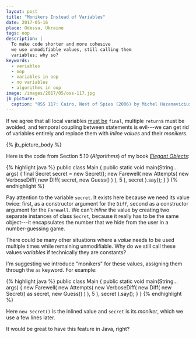 ```yaml
---
layout: post
title: "Monikers Instead of Variables"
date: 2017-05-16
place: Odessa, Ukraine
tags: oop
description: |
  To make code shorter and more cohesive
  we use unmodifiable values, still calling them
  variables; why so?
keywords:
  - variables
  - oop
  - variables in oop
  - no variables
  - algorithms in oop
image: /images/2017/05/oss-117.jpg
jb_picture:
  caption: "OSS 117: Cairo, Nest of Spies (2006) by Michel Hazanavicius"
---
```


If we agree that all local variables [must be](https://softwareengineering.stackexchange.com/questions/48413)
`final`, multiple `return`s must be avoided, and
temporal coupling between statements is evil---we can get
rid of variables entirely and replace them with _inline values_
and their _monikers_.

<!--more-->

{% jb_picture_body %}

Here is the code from Section 5.10 (_Algorithms_) of my book
[_Elegant Objects_](http://amzn.to/2pjciUY):

{% highlight java %}
public class Main {
  public static void main(String... args) {
    final Secret secret = new Secret();
    new Farewell(
      new Attempts(
        new VerboseDiff(
          new Diff(
            secret,
            new Guess()
          )
        ), 5
      ),
      secret
    ).say();
  }
}
{% endhighlight %}

Pay attention to the variable `secret`. It exists here because we
need its value twice: first, as a constructor argument for the `Diff`, second
as a constructor argument for the `Farewell`. We can't _inline_ the value by
creating two separate instances of class `Secret`, because it really has
to be the same object---it encapsulates the number that we hide
from the user in a number-guessing game.

There could be many other situations where a _value_ needs to be used multiple
times while remaining unmodifiable. Why do we still call these values _variables_ if
technically they are constants?

I'm suggesting we introduce "monikers" for these values, assigning them
through the `as` keyword. For example:

{% highlight java %}
public class Main {
  public static void main(String... args) {
    new Farewell(
      new Attempts(
        new VerboseDiff(
          new Diff(
            new Secret() as secret,
            new Guess()
          )
        ), 5
      ),
      secret
    ).say();
  }
}
{% endhighlight %}

Here `new Secret()` is the inlined value and `secret` is its _moniker_, which
we use a few lines later.

It would be great to have this feature in Java, right?
